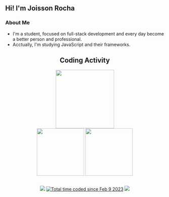 ## Hi! I'm **Joisson Rocha**
  
### About Me

* I'm a student, focused on full-stack development and every day become a better person and professional.
* Acctually, I'm studying JavaScript and their frameworks. 

<div align="center">
  
  ## Coding Activity
  
  <img height="185em" src="https://github-readme-stats.vercel.app/api/wakatime?username=strattegia&custom_title=Coding%20Status&layout=compact&range=all_time&bg_color=30,673AB7,AB83F0&title_color=fff&text_color=fff"/><br/>
  <img height="150em" src="https://github-readme-stats.vercel.app/api?username=strattegia0704&bg_color=30,673AB7,AB83F0&title_color=fff&text_color=fff&show_icons=true&icon_color=fff"/>
  <img height="150em" src="https://github-readme-stats.vercel.app/api/top-langs/?username=strattegia0704&layout=compact&langs_count=7&bg_color=30,673AB7,AB83F0&title_color=fff&text_color=fff"/>
</div>

  
##
  
<div align="center"> 
  <a href = "mailto:strattegiadev@gmail.com" target="_blank"><img src="https://img.shields.io/badge/-Gmail-C72F23?style=for-the-badge&logo=gmail&logoColor=white"></a>
  <a href="https://wakatime.com/@c4c7ff6e-25d2-40a1-8895-66c2ab417524" target="_blank"><img src="https://wakatime.com/badge/user/c4c7ff6e-25d2-40a1-8895-66c2ab417524.svg?style=for-the-badge" alt="Total time coded since Feb 9 2023" /></a>
  <a href = "https://www.linkedin.com/in/joissonrocha/" target="_blank"><img src="https://img.shields.io/badge/Linkedin-00669C?style=for-the-badge&logo=linkedin&logoColor=white"></a>
</div>
